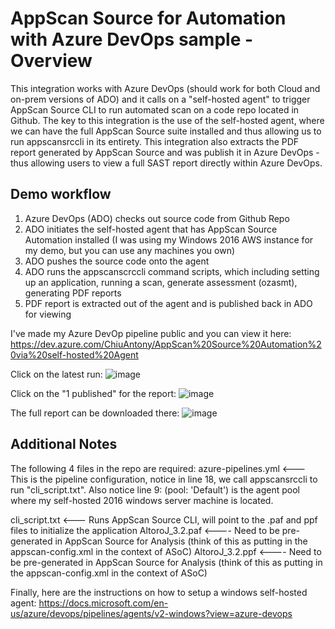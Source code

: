 # AppScan Source for Automation with Azure DevOps sample - Overview

This integration works with Azure DevOps (should work for both Cloud and on-prem versions of ADO) and it calls on a "self-hosted agent" to trigger AppScan Source CLI to run automated scan on a code repo located in Github. The key to this integration is the use of the self-hosted agent, where we can have the full AppScan Source suite installed and thus allowing us to run appscansrccli in its entirety. This integration also extracts the PDF report generated by AppScan Source and was publish it in Azure DevOps - thus allowing users to view a full SAST report directly within Azure DevOps. 

## Demo workflow
1. Azure DevOps (ADO) checks out source code from Github Repo
2. ADO initiates the self-hosted agent that has AppScan Source Automation installed (I was using my Windows 2016 AWS instance for my demo, but you can use any machines you own)
3. ADO pushes the source code onto the agent
4. ADO runs the appscanscrccli command scripts, which including setting up an application, running a scan, generate assessment (ozasmt), generating PDF reports
5. PDF report is extracted out of the agent and is published back in ADO for viewing

I've made my Azure DevOp pipeline public and you can view it here:
https://dev.azure.com/ChiuAntony/AppScan%20Source%20Automation%20via%20self-hosted%20Agent

Click on the latest run:
![image](https://user-images.githubusercontent.com/5158535/140100674-6ac08195-7625-4b48-81ed-87fc79f563d6.png)


Click on the "1 published" for the report:
![image](https://user-images.githubusercontent.com/5158535/140100709-4a708247-66c8-4806-9c17-c94d58d37059.png)


The full report can be downloaded there:
![image](https://user-images.githubusercontent.com/5158535/140100743-99de1f84-cb55-42f0-aee5-5b5e037fd9c4.png)

## Additional Notes
The following 4 files in the repo are required:
azure-pipelines.yml <--- This is the pipeline configuration, notice in line 18, we call appscansrccli to run "cli_script.txt". Also notice line 9: (pool: 'Default') is the agent pool where my self-hosted 2016 windows server machine is located. 

cli_script.txt <--- Runs AppScan Source CLI, will point to the .paf and ppf files to initialize the application 
AltoroJ_3.2.paf <---- Need to be pre-generated in AppScan Source for Analysis (think of this as putting in the appscan-config.xml in the context of ASoC)
AltoroJ_3.2.ppf <---- Need to be pre-generated in AppScan Source for Analysis (think of this as putting in the appscan-config.xml in the context of ASoC)

Finally, here are the instructions on how to setup a windows self-hosted agent:
https://docs.microsoft.com/en-us/azure/devops/pipelines/agents/v2-windows?view=azure-devops


